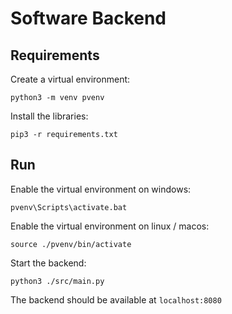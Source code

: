 # Software Backend 

## Requirements

Create a virtual environment: 
```
python3 -m venv pvenv
```

Install the libraries: 
```
pip3 -r requirements.txt
```

## Run

Enable the virtual environment on windows:
```
pvenv\Scripts\activate.bat
```

Enable the virtual environment on linux / macos:
```
source ./pvenv/bin/activate
```

Start the backend:
```
python3 ./src/main.py
```

The backend should be available at `localhost:8080`

